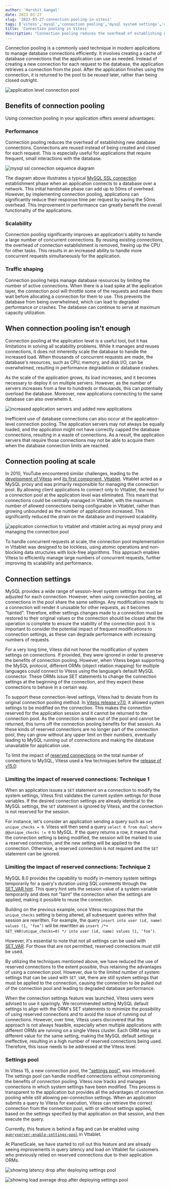 ```yaml
---
author: 'Harshit Gangal'
date: 2023-03-27
slug: '2023-03-27-connection-pooling-in-vitess'
tags: ['vitess','mysql','connection pooling','mysql system settings','connection pool']
title: 'Connection pooling in Vitess'
description: "Connection pooling reduces the overhead of establishing new database connections. Learn how connection pooling works and how it is handled in Vitess."
---
```


Connection pooling is a commonly used technique in modern applications to manage database connections efficiently. It involves creating a cache of database connections that the application can use as needed. Instead of creating a new connection for each request to the database, the application retrieves a connection from the pool. After the application finishes using the connection, it is returned to the pool to be reused later, rather than being closed outright.

![application level connection pool](/files/2023-03-27-connection-pooling-in-vitess/connections-and-pools.png)

## Benefits of connection pooling

Using connection pooling in your application offers several advantages:

### Performance

Connection pooling reduces the overhead of establishing new database connections. Connections are reused instead of being created and closed for each request. This is especially useful for applications that require frequent, small interactions with the database.

![mysql ssl connection sequence diagram](/files/2023-03-27-connection-pooling-in-vitess/mysql-ssl-connection.png)

The diagram above illustrates a typical [MySQL SSL connection](https://dev.mysql.com/doc/dev/mysql-server/latest/page_protocol_connection_phase.html#sect_protocol_connection_phase_initial_handshake) establishment phase when an application connects to a database over a network. This initial handshake phase can add up to 50ms of overhead. However, by implementing connection pooling, applications can significantly reduce their response time per request by saving the 50ms overhead. This improvement in performance can greatly benefit the overall functionality of the applications.

### Scalability

Connection pooling significantly improves an application's ability to handle a large number of concurrent connections. By reusing existing connections, the overhead of connection establishment is removed, freeing up the CPU for other tasks. This results in an increased ability to handle more concurrent requests simultaneously for the application.

### Traffic shaping

Connection pooling helps manage database resources by limiting the number of active connections. When there is a load spike at the application layer, the connection pool will throttle some of the requests and make them wait before allocating a connection for them to use. This prevents the database from being overwhelmed, which can lead to degraded performance or crashes. The database can continue to serve at maximum capacity utilization.

## When connection pooling isn't enough

Connection pooling at the application level is a useful tool, but it has limitations in solving all scalability problems. While it manages and reuses connections, it does not inherently scale the database to handle the increased load. When thousands of concurrent requests are made, the database's resources, such as CPU, memory, and disk I/O, can be overwhelmed, resulting in performance degradation or database crashes.

As the scale of the application grows, its load increases, and it becomes necessary to deploy it on multiple servers. However, as the number of servers increases from a few to hundreds or thousands, this can potentially overload the database. Moreover, new applications connecting to the same database can also overwhelm it.

![increased application servers and added new applications](/files/2023-03-27-connection-pooling-in-vitess/scaling-and-adding-applications.png)

Inefficient use of database connections can also occur at the application-level connection pooling. The application servers may not always be equally loaded, and the application might not have correctly capped the database connections, resulting in a waste of connections. As a result, the application servers that require those connections may not be able to acquire them when the database connection limits are reached.

## Connection pooling at scale

In 2010, YouTube encountered similar challenges, leading to the [development of Vitess](https://vitess.io/docs/overview/history/) and [its first component, Vttablet](https://vitess.io/docs/reference/programs/vttablet/). Vttablet acted as a MySQL proxy and was primarily responsible for managing the connection pool. By allowing client applications to connect only to Vttablet, the need for a connection pool at the application level was eliminated. This meant that connections could be centrally managed in Vttablet, with the maximum number of allowed connections being configurable in Vttablet, rather than growing unbounded as the number of applications increased. This significantly reduced the strain on the database and improved scalability.

![application connection to vttablet and vttablet acting as mysql proxy and managing the connection pool](/files/2023-03-27-connection-pooling-in-vitess/vttablet-pool.png)

To handle concurrent requests at scale, the connection pool implementation in Vttablet was designed to be lockless, using atomic operations and non-blocking data structures with lock-free algorithms. This approach enables Vitess to efficiently manage large numbers of concurrent requests, further improving its scalability and performance.

## Connection settings

MySQL provides a wide range of session-level system settings that can be adjusted for each connection. However, when using connection pooling, all connections in the pool share the same settings. Any modifications made to a connection will render it unusable for other requests, as it becomes "tainted". Therefore, either settings changes made to a connection must be restored to their original values or the connection should be closed after the operation is complete to ensure the stability of the connection pool. It is important to consider the potential impact of frequent modifications to connection settings, as these can degrade performance with increasing numbers of requests.

For a very long time, Vitess did not honor the modification of system settings on connections. If provided, they were ignored in order to preserve the benefits of connection pooling. However, when Vitess began supporting the MySQL protocol, different ORMs (object relation mapping) for multiple languages could connect to Vitess using the language’s default MySQL connector. These ORMs issue SET statements to change the connection settings at the beginning of the connection, and they expect these connections to behave in a certain way.

To support these connection-level settings, Vitess had to deviate from its original connection pooling method. In [Vitess release v7.0](https://planetscale.com/blog/announcing-vitess-7), it allowed system settings to be modified on the connection. This makes the connection reserved for the application session and it cannot be returned to the connection pool. As the connection is taken out of the pool and cannot be returned, this turns off the connection pooling benefits for that session. As these kinds of reserved connections are no longer part of the connection pool, they can grow without any upper limit on their numbers, eventually leading to MySQL running out of connections and making the database unavailable for application use.

To limit the impact of [reserved connections](https://vitess.io/docs/16.0/reference/query-serving/reserved-conn/) on the total number of connections to MySQL, Vitess used a few techniques before the [release of v15.0](https://planetscale.com/blog/announcing-vitess-15):

### Limiting the impact of reserved connections: Technique 1

When an application issues a `SET` statement on a connection to modify the system settings, Vitess first validates the current system settings for those variables. If the desired connection settings are already identical to the MySQL settings, the `SET` statement is ignored by Vitess, and the connection is not reserved for the session.

For instance, let's consider an application sending a query such as `set unique_checks = 0`. Vitess will then send a query `select 0 from dual where @@unique_checks != 0` to MySQL. If the query returns a row, it means that the connection setting is being modified, the session will be marked to use a reserved connection, and the new setting will be applied to the connection. Otherwise, a reserved connection is not required and the `SET` statement can be ignored.

### Limiting the impact of reserved connections: Technique 2

MySQL 8.0 provides the capability to modify in-memory system settings temporarily for a query's duration using SQL comments through the [SET_VAR hint](https://dev.mysql.com/doc/refman/8.0/en/optimizer-hints.html#optimizer-hints-set-var). This query hint sets the session value of a system variable temporarily and does not "taint" the connection when the settings are applied, making it possible to reuse the connection.

Building on the previous example, once Vitess recognizes that the `unique_checks` setting is being altered, all subsequent queries within that session are rewritten. For example, the query `insert into user (id, name) values (1, ‘foo’)` will be rewritten as `insert /*+ SET_VAR(unique_checks=0) */ into user (id, name) values (1, ‘foo’)`.

However, it's essential to note that not all settings can be used with [SET_VAR](https://dev.mysql.com/doc/refman/8.0/en/server-system-variables.html). For those that are not permitted, reserved connections must still be used.

By utilizing the techniques mentioned above, we have reduced the use of reserved connections to the extent possible, thus retaining the advantages of using a connection pool. However, due to the limited number of system settings that can be used with `SET_VAR`, there are still system settings that must be applied to the connection, causing the connection to be pulled out of the connection pool and leading to degraded database performance.

When the connection settings feature was launched, Vitess users were advised to use it sparingly. We recommended setting MySQL default settings to align with the ORM's SET statements to minimize the possibility of using reserved connections and to avoid the issue of running out of connections. However, over time, Vitess users discovered that this approach is not always feasible, especially when multiple applications with different ORMs are running on a single Vitess cluster. Each ORM may set a different value for the same setting, making the MySQL default settings ineffective, resulting in a high number of reserved connections being used. Therefore, this issue needs to be addressed at the Vitess level.

### Settings pool

In Vitess 15, a new connection pool, the ["settings pool"](https://vitess.io/docs/15.0/reference/query-serving/reserved-conn/#settings-pool-and-reserved-connections), was introduced. The settings pool can handle modified connections without compromising the benefits of connection pooling. Vitess now tracks and manages connections in which system settings have been modified. This process is transparent to the application but provides all the advantages of connection pooling while still allowing per-connection settings. When an application submits a query to Vitess for execution, Vitess can retrieve the correct connection from the connection pool, with or without settings applied, based on the settings specified by that application on that session, and then execute the query.

Currently, this feature is behind a flag and can be enabled using [`queryserver-enable-settings-pool`](https://vitess.io/docs/15.0/reference/features/connection-pools/#vttablet-settings-pool) in Vttablet.

At PlanetScale, we have started to roll out this feature and are already seeing improvements in query latency and load on Vttablet for customers who previously relied on reserved connections due to their application ORMs.

![showing latency drop after deploying settings pool](/files/2023-03-27-connection-pooling-in-vitess/query-latency-and-load-1.png)

![showing load average drop after deploying settings pool](/files/2023-03-27-connection-pooling-in-vitess/query-latency-and-load-2.png)
